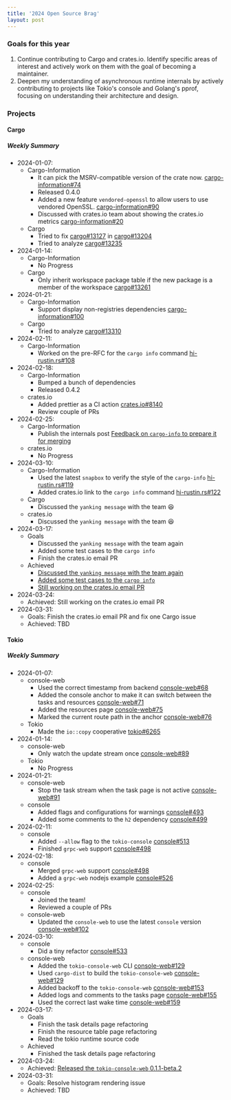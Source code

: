 ```yaml
---
title: '2024 Open Source Brag'
layout: post
---
```


### Goals for this year

1. Continue contributing to Cargo and crates.io. Identify specific areas of interest and actively work on them with the goal of becoming a maintainer.
2. Deepen my understanding of asynchronous runtime internals by actively contributing to projects like Tokio's console and Golang's pprof, focusing on understanding their architecture and design.

### Projects

#### Cargo

##### Weekly Summary

- 2024-01-07:
  - Cargo-Information
    - It can pick the MSRV-compatible version of the crate now. [cargo-information#74](https://github.com/hi-rustin/cargo-information/pull/74)
    - Released 0.4.0
    - Added a new feature `vendored-openssl` to allow users to use vendored OpenSSL. [cargo-information#90](https://github.com/hi-rustin/cargo-information/pull/90)
    - Discussed with crates.io team about showing the crates.io metrics [cargo-information#20](https://github.com/hi-rustin/cargo-information/issues/20)
  - Cargo
    - Tried to fix [cargo#13127](https://github.com/rust-lang/cargo/issues/13127) in [cargo#13204](https://github.com/rust-lang/cargo/pull/13204)
    - Tried to analyze [cargo#13235](https://github.com/rust-lang/cargo/issues/13235)
- 2024-01-14:
  - Cargo-Information
    - No Progress
  - Cargo
    - Only inherit workspace package table if the new package is a member of the workspace [cargo#13261](https://github.com/rust-lang/cargo/pull/13261)
- 2024-01-21:
  - Cargo-Information
    - Support display non-registries dependencies [cargo-information#100](https://github.com/hi-rustin/cargo-information/pull/100)
  - Cargo
    - Tried to analyze [cargo#13310](https://github.com/rust-lang/cargo/issues/13310)
- 2024-02-11:
  - Cargo-Information
    - Worked on the pre-RFC for the `cargo info` command [hi-rustin.rs#108](https://github.com/hi-rustin/hi-rustin.rs/pull/108)
- 2024-02-18:
  - Cargo-Information
    - Bumped a bunch of dependencies
    - Released 0.4.2
  - crates.io
    - Added prettier as a CI action [crates.io#8140](https://github.com/rust-lang/crates.io/pull/8140)
    - Review couple of PRs
- 2024-02-25:
  - Cargo-Information
    - Publish the internals post [Feedback on `cargo-info` to prepare it for merging](https://internals.rust-lang.org/t/feedback-on-cargo-info-to-prepare-it-for-merging/20369)
  - crates.io
    - No Progress
- 2024-03-10:
  - Cargo-Information
    - Used the latest `snapbox` to verify the style of the `cargo-info` [hi-rustin.rs#119](https://github.com/hi-rustin/cargo-information/pull/119)
    - Added crates.io link to the `cargo info` command [hi-rustin.rs#122](https://github.com/hi-rustin/cargo-information/pull/122)
  - Cargo
    - Discussed the `yanking message` with the team 😆
  - crates.io
    - Discussed the `yanking message` with the team 😆
- 2024-03-17:
  - Goals
    - Discussed the `yanking message` with the team again
    - Added some test cases to the `cargo info`
    - Finish the crates.io email PR
  - Achieved
    - [Discussed the `yanking message` with the team again](https://hackmd.io/_K2Le1ZbQEykvhIQvQI7Hw#2024-03-12)
    - [Added some test cases to the `cargo info`](https://github.com/hi-rustin/cargo-information/pull/126)
    - [Still working on the crates.io email PR](https://github.com/rust-lang/crates.io/pull/8290)
- 2024-03-24:
  - Achieved: Still working on the crates.io email PR
- 2024-03-31:
  - Goals: Finish the crates.io email PR and fix one Cargo issue
  - Achieved: TBD

#### Tokio

##### Weekly Summary

- 2024-01-07:
  - console-web
    - Used the correct timestamp from backend [console-web#68](https://github.com/hi-rustin/console-web/pull/68)
    - Added the console anchor to make it can switch between the tasks and resources [console-web#71](https://github.com/hi-rustin/console-web/pull/71)
    - Added the resources page [console-web#75](https://github.com/hi-rustin/console-web/pull/75)
    - Marked the current route path in the anchor [console-web#76](https://github.com/hi-rustin/console-web/pull/76)
  - Tokio
    - Made the `io::copy` cooperative [tokio#6265](https://github.com/tokio-rs/tokio/pull/6265)
- 2024-01-14:
  - console-web
    - Only watch the update stream once [console-web#89](https://github.com/hi-rustin/console-web/pull/89)
  - Tokio
    - No Progress
- 2024-01-21:
  - console-web
    - Stop the task stream when the task page is not active [console-web#91](<https://github.com/hi-rustin/console-web/pull/91>)
  - console
    - Added flags and configurations for warnings [console#493](https://github.com/tokio-rs/console/pull/493)
    - Added some comments to the `h2` dependency [console#499](https://github.com/tokio-rs/console/pull/499)
- 2024-02-11:
  - console
    - Added `--allow` flag to the `tokio-console` [console#513](https://github.com/tokio-rs/console/pull/513)
    - Finished `grpc-web` support [console#498](https://github.com/tokio-rs/console/pull/498)
- 2024-02-18:
  - console
    - Merged `grpc-web` support [console#498](https://github.com/tokio-rs/console/pull/498)
    - Added a `grpc-web` nodejs example [console#526](https://github.com/tokio-rs/console/pull/526)
- 2024-02-25:
  - console
    - Joined the team!
    - Reviewed a couple of PRs
  - console-web
    - Updated the `console-web` to use the latest `console` version [console-web#102](https://github.com/hi-rustin/console-web/pull/102)
- 2024-03-10:
  - console
    - Did a tiny refactor [console#533](https://github.com/tokio-rs/console/pull/533)
  - console-web
    - Added the `tokio-console-web` CLI [console-web#129](https://github.com/hi-rustin/tokio-console-web/pull/129)
    - Used `cargo-dist` to build the `tokio-console-web` [console-web#129](https://github.com/hi-rustin/tokio-console-web/pull/129)
    - Added backoff to the `tokio-console-web` [console-web#153](https://github.com/hi-rustin/tokio-console-web/pull/153)
    - Added logs and comments to the tasks page [console-web#155](https://github.com/hi-rustin/tokio-console-web/pull/155)
    - Used the correct last wake time [console-web#159](https://github.com/hi-rustin/tokio-console-web/pull/159)
- 2024-03-17:
  - Goals
    - Finish the task details page refactoring
    - Finish the resource table page refactoring
    - Read the tokio runtime source code
  - Achieved
    - Finished the task details page refactoring
- 2024-03-24:
  - Achieved: [Released the `tokio-console-web` 0.1.1-beta.2](https://github.com/hi-rustin/tokio-console-web/releases/tag/0.1.1-beta.2)
- 2024-03-31:
  - Goals: Resolve histogram rendering issue
  - Achieved: TBD
